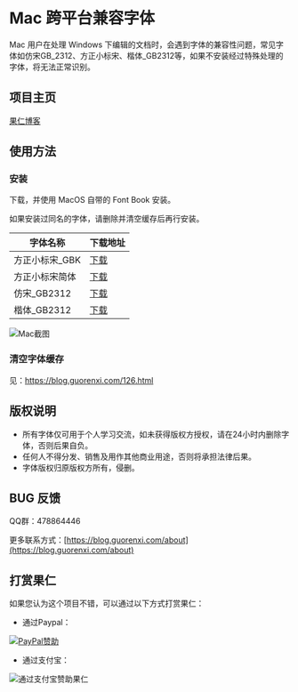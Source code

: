 # Mac 跨平台兼容字体

Mac 用户在处理 Windows 下编辑的文档时，会遇到字体的兼容性问题，常见字体如仿宋GB_2312、方正小标宋、楷体_GB2312等，如果不安装经过特殊处理的字体，将无法正常识别。

## 项目主页

[果仁博客](https://blog.guorenxi.com/macfonts)

## 使用方法

### 安装

下载，并使用 MacOS 自带的 Font Book 安装。

如果安装过同名的字体，请删除并清空缓存后再行安装。

|字体名称|下载地址|
|-------|-------|
|方正小标宋_GBK|[下载](https://github.com/guorenxi/macfonts/raw/master/Fonts/MacFZXBSGBK.ttf)
|方正小标宋简体|[下载](https://github.com/guorenxi/macfonts/raw/master/Fonts/MacFZXBSJT.ttf)
|仿宋_GB2312|[下载](https://github.com/guorenxi/macfonts/raw/master/Fonts/MacFSGB2312.ttf)
|楷体_GB2312|[下载](https://github.com/guorenxi/macfonts/raw/master/Fonts/MacKTGB2312.ttf)

![Mac截图](https://blog.guorenxi.com/wp-content/uploads/2017/05/a03a4bd7db655d4f99f717701359c525.png)

### 清空字体缓存

见：https://blog.guorenxi.com/126.html

## 版权说明

* 所有字体仅可用于个人学习交流，如未获得版权方授权，请在24小时内删除字体，否则后果自负。
* 任何人不得分发、销售及用作其他商业用途，否则将承担法律后果。
* 字体版权归原版权方所有，侵删。

## BUG 反馈

QQ群：478864446

更多联系方式：[https://blog.guorenxi.com/about](https://blog.guorenxi.com/about)

## 打赏果仁

如果您认为这个项目不错，可以通过以下方式打赏果仁：

* 通过Paypal：

[![PayPal赞助](https://blog.guorenxi.com/Donate-PayPal-green.svg)](https://www.paypal.com/cgi-bin/webscr?cmd=_s-xclick&hosted_button_id=9UUNGYV25756N)

* 通过支付宝：

![通过支付宝赞助果仁](https://blog.guorenxi.com/donatealipay.png "用支付宝扫描")
